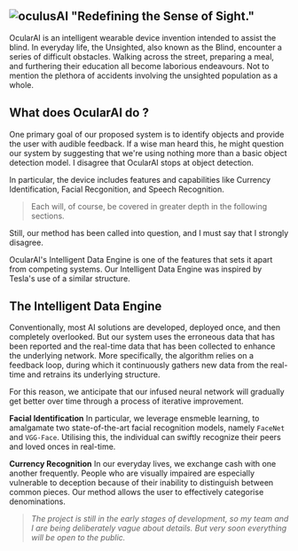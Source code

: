

![oculusAI](https://user-images.githubusercontent.com/57211163/138236149-74870495-d68a-4b66-ae0e-43ac2515f4ed.png)
"Redefining the Sense of Sight."
---

OcularAI is an intelligent wearable device invention intended to assist the blind. In everyday life, the Unsighted, also known as the Blind, encounter a series of difficult obstacles. Walking across the street, preparing a meal, and furthering their education all become laborious endeavours. Not to mention the plethora of accidents involving the unsighted population as a whole.

## What does OcularAI do ?

One primary goal of our proposed system is to identify objects and provide the user with audible feedback. 
If a wise man heard this, he might question our system by suggesting that we're using nothing more than a basic object detection model. I disagree that OcularAI stops at object detection. 

In particular, the device includes features and capabilities like Currency Identification, Facial Recgonition, and Speech Recognition.

> Each will, of course, be covered in greater depth in the following sections.

Still, our method has been called into question, and I must say that I strongly disagree. 

OcularAI's Intelligent Data Engine is one of the features that sets it apart from competing systems. Our Intelligent Data Engine was inspired by Tesla's use of a similar structure.

## The Intelligent Data Engine

Conventionally, most AI solutions are developed, deployed once, and then completely overlooked. But our system uses the erroneous data that has been reported and the real-time data that has been collected to enhance the underlying network. More specifically, the algorithm relies on a feedback loop, during which it continuously gathers new data from the real-time and retrains its underlying structure. 

For this reason, we anticipate that our infused neural network will gradually get better over time through a process of iterative improvement.


**Facial Identification** In particular, we leverage ensmeble learning, to amalgamate two state-of-the-art facial recognition models, namely `FaceNet` and `VGG-Face`. Utilising this, the individual can swiftly recognize their peers and loved onces in real-time.

**Currency Recognition** In our everyday lives, we exchange cash with one another frequently. People who are visually impaired are especially vulnerable to deception because of their inability to distinguish between common pieces. Our method allows the user to effectively categorise denominations.


> *The project is still in the early stages of development, so my team and I are being deliberately vague about details. But very soon everything will be open to the public.*




